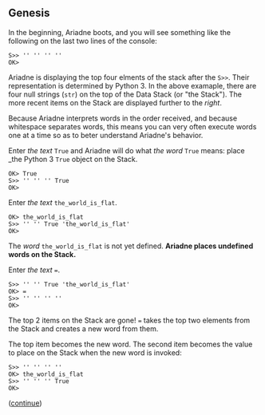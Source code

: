 ## Genesis

In the beginning, Ariadne boots, and you will see something like the following on the last two lines of the console:

    S>> '' '' '' ''
    OK>

Ariadne is displaying the top four elments of the stack after the `S>>`.
Their representation is determined by Python 3.
In the above examaple, there are four null strings (`str`) on the top of the Data Stack (or "the Stack").
The more recent items on the Stack are displayed further to the _right_.

Because Ariadne interprets words in the order received, and
because whitespace separates words,
this means you can very often execute words one at a time so as to beter understand Ariadne's behavior.

Enter _the text_ `True` and Ariadne will do what _the word_ `True` means: place _the Python 3 `True` object on the Stack.
    
    OK> True
    S>> '' '' '' True
    OK>
    
Enter _the text_ `the_world_is_flat`.

    OK> the_world_is_flat
    S>> '' '' True 'the_world_is_flat'
    OK>
    
The _word_ `the_world_is_flat` is not yet defined.
**Ariadne places undefined words on the Stack.**

Enter _the text_ `=`.

    S>> '' '' True 'the_world_is_flat'
    OK> =
    S>> '' '' '' ''
    OK>
    
The top 2 items on the Stack are gone!
`=` takes the top two elements from the Stack and creates a new word from them.

The top item becomes the new word.
The second item becomes the value to place on the Stack when the new word is invoked:

    S>> '' '' '' ''
    OK> the_world_is_flat
    S>> '' '' '' True
    OK>
    
([continue](https://github.com/dmparrishphd/Python4th/edit/master/2b/Tutorial/body2.md))
